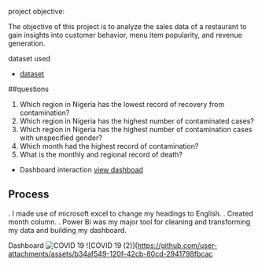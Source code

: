 project objective:
 
 The objective of this project is to analyze the sales data of a restaurant to gain insights into customer behavior, menu item popularity, and revenue generation.
 
 dataset used

 - <a href='https://github.com/Mojisolabalogun/nga_subnational_covid_19_analysis-Power-Bi-/commit/3fe7aa9c8d7861df5bbc67b2a8e3febb32f21b5e#diff-bd38a591f450ae610337ec4865e8fdf0d93841d54cae9488c90a0de4d7b60b3b)'>dataset</a>

 ##questions
 1.  Which region in Nigeria has the lowest record of recovery from contamination?
 2.  Which region in Nigeria has the highest number of contaminated cases?
 3.  Which region in Nigeria has the highest number of contamination cases with unspecified gender?
 4.  Which month had the highest record of  contamination?
 5.  What is the monthly and regional record of death? 
  
  - Dashboard interaction <a href='NIGERIA SUB-NATIONAL COVID 19.pbix'>view dashboad</a>
  
  ## Process
 . I made use of microsoft excel to change my headings to English.
 . Created month column.
 . Power Bi was my major tool for cleaning and transforming my data and building my dashboard. 
 
 Dashboard
![COVID 19](https://github.com/user-attachments/assets/4bdc757f-8b1d-4209-b546-1d9f28cdd413)
![COVID 19 (2)](https://github.com/user-attachments/assets/b34af549-120f-42cb-80cd-2941798fbcac
